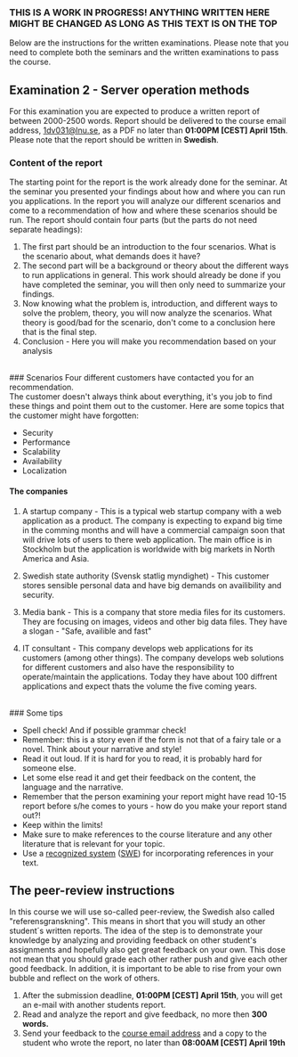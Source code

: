 ### THIS IS A WORK IN PROGRESS! ANYTHING WRITTEN HERE MIGHT BE CHANGED AS LONG AS THIS TEXT IS ON THE TOP

Below are the instructions for the written examinations. Please note that you need to complete both the seminars and the written examinations to pass the course.

## Examination 2 - Server operation methods
For this examination you are expected to produce a written report of between 2000-2500 words. Report should be delivered to the course email address, [1dv031@lnu.se](mailto:1dv031@lnu.se), as a PDF no later than **01:00PM [CEST] April 15th**. Please note that the report should be written in **Swedish**.

### Content of the report
The starting point for the report is the work already done for the seminar. At the seminar you presented your findings about how and where you can run you applications. In the report you will analyze our different scenarios and come to a recommendation of how and where these scenarios should be run.  The report should contain four parts (but the parts do not need separate headings):

1. The first part should be an introduction to the four scenarios. What is the scenario about, what demands does it have?
2. The second part will be a background or theory about the different ways to run applications in general. This work should already be done if you have completed the seminar, you will then only need to summarize your findings.
3. Now knowing what the problem is, introduction, and different ways to solve the problem, theory, you will now analyze the scenarios. What theory is good/bad for the scenario, don't come to a conclusion here that is the final step.
4. Conclusion - Here you will make you recommendation based on your analysis

<br/>
### Scenarios
Four different customers have contacted you for an recommendation. <br />
The customer doesn't always think about everything, it's you job to find these things and point them out to the customer. Here are some topics that the customer might have forgotten:

* Security
* Performance
* Scalability
* Availability
* Localization

#### The companies
1. A startup company - This is a typical web startup company with a web application as a product. The company is expecting to expand big time in the comming months and will have a commercial campaign soon that will drive lots of users to there web application. The main office is in Stockholm but the application is worldwide with big markets in North America and Asia.

2. Swedish state authority (Svensk statlig myndighet) - This customer stores sensible personal data and have big demands on availibility and security. 

3. Media bank - This is a company that store media files for its customers. They are focusing on images, videos and other big data files. They have a slogan - "Safe, availible and fast"

4. IT consultant - This company develops web applications for its customers (among other things). The company develops web solutions for different customers and also have the responsibility to operate/maintain the applications. Today they have about 100 diffrent applications and expect thats the volume the five coming years. 

<br/>
### Some tips

* Spell check! And if possible grammar check!
* Remember: this is a story even if the form is not that of a fairy tale or a novel. Think about your narrative and style!
* Read it out loud. If it is hard for you to read, it is probably hard for someone else.
* Let some else read it and get their feedback on the content, the language and the narrative.
* Remember that the person examining your report might have read 10-15 report before s/he comes to yours - how do you make your report stand out?!
* Keep within the limits!
* Make sure to make references to the course literature and any other literature that is relevant for your topic.
* Use a [recognized system](https://lnu.se/en/library/Writing-and-referencing/referencing/) ([SWE](https://lnu.se/ub/skriva-och-referera/skriva-referenser/)) for incorporating references in your text.

## The peer-review instructions
In this course we will use so-called peer-review, the Swedish also called "referensgranskning". This means in short that you will study an other student´s written reports. The idea of the step is to demonstrate your knowledge by analyzing and providing feedback on other student's assignments and hopefully also get great feedback on your own. This dose not mean that you should grade each other rather push and give each other good feedback. In addition, it is important to be able to rise from your own bubble and reflect on the work of others.

1. After the submission deadline, **01:00PM [CEST] April 15th**, you will get an e-mail with another students report.
2. Read and analyze the report and give feedback, no more then **300 words.**
3. Send your feedback to the [course email address](mailto:1dv031@lnu.se) and a copy to the student who wrote the report, no later than **08:00AM [CEST] April 19th**
